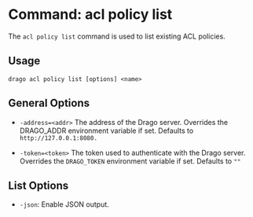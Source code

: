 # Command: acl policy list

The `acl policy list` command is used to list existing ACL policies.

## Usage

```
drago acl policy list [options] <name>
```

## General Options

- `-address=<addr>`
    The address of the Drago server.
    Overrides the DRAGO_ADDR environment variable if set.
    Defaults to `http://127.0.0.1:8080.`


- `-token=<token>`
    The token used to authenticate with the Drago server.
    Overrides the `DRAGO_TOKEN` environment variable if set.
    Defaults to `""`

## List Options

- `-json`: Enable JSON output.